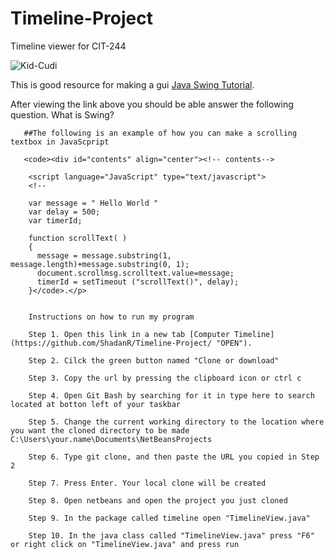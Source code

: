 # Timeline-Project

Timeline viewer for CIT-244

![Kid-Cudi](https://user-images.githubusercontent.com/47399754/55283162-c4fa9880-532a-11e9-9727-9775eb27a120.jpg)

This is good resource for making a gui [Java Swing Tutorial](https://www.guru99.com/java-swing-gui.html/ "With a Title").

After viewing the link above you should be able answer the following question. What is Swing?
       
       
       ##The following is an example of how you can make a scrolling textbox in JavaScpript
       
       <code><div id="contents" align="center"><!-- contents-->

        <script language="JavaScript" type="text/javascript">
        <!--

        var message = " Hello World "
        var delay = 500;
        var timerId;

        function scrollText( )
        {	
          message = message.substring(1, message.length)+message.substring(0, 1);
          document.scrollmsg.scrolltext.value=message;
          timerId = setTimeout ("scrollText()", delay);
        }</code>.</p>
        
        
        Instructions on how to run my program 
        
        Step 1. Open this link in a new tab [Computer Timeline](https://github.com/ShadanR/Timeline-Project/ "OPEN").
        
        Step 2. Cilck the green button named "Clone or download" 
        
        Step 3. Copy the url by pressing the clipboard icon or ctrl c 
        
        Step 4. Open Git Bash by searching for it in type here to search located at botton left of your taskbar 
        
        Step 5. Change the current working directory to the location where you want the cloned directory to be made                                     C:\Users\your.name\Documents\NetBeansProjects
        
        Step 6. Type git clone, and then paste the URL you copied in Step 2
        
        Step 7. Press Enter. Your local clone will be created
        
        Step 8. Open netbeans and open the project you just cloned 
        
        Step 9. In the package called timeline open "TimelineView.java" 
        
        Step 10. In the java class called "TimelineView.java" press "F6" or right click on "TimelineView.java" and press run
        
